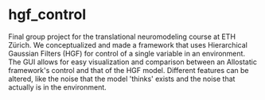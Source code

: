 # hgf_control
Final group project for the translational neuromodeling course at ETH Zürich.
We conceptualized and made a framework that uses Hierarchical Gaussian Filters (HGF)
for control of a single variable in an environment. The GUI allows for easy
visualization and comparison between an Allostatic framework's control and
that of the HGF model. Different features can be altered, like the noise that
the model 'thinks' exists and the noise that actually is in the environment.
